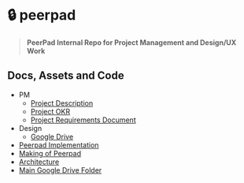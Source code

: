 # 🔒 peerpad 

> **PeerPad Internal Repo for Project Management and Design/UX Work**

## Docs, Assets and Code

- PM
  - [Project Description](https://docs.google.com/document/d/1wv42gZoPAH9zK_hIQdUmg6X8b_2PdeBc6asWqc_A5Eg/edit#heading=h.iodtvuw3z58j)
  - [Project OKR](./OKR.md)
  - [Project Requirements Document](https://docs.google.com/document/d/1PbSld9mzu60qhjp7XD0LH2cpTsYnr1rVO2DANzzv0OQ/edit)
- Design
  - [Google Drive](https://drive.google.com/drive/u/1/folders/0BzTbnlcINi_jWGNaVXY5UmNRTkk)
- [Peerpad Implementation](https://github.com/ipfs-shipyard/peerpad)
- [Making of Peerpad](https://gist.github.com/pgte/4ef8b7ebde22106623ebe2bf0eb67f6d)
- [Architecture](https://github.com/ipfs-shipyard/peerpad/blob/master/docs/ARCHITECTURE.md)
- [Main Google Drive Folder](https://drive.google.com/drive/u/1/folders/0BzTbnlcINi_jdHM0RTFILXZLd2M)
